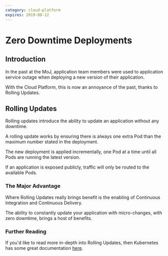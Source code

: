 ```yaml
---
category: cloud-platform
expires: 2019-08-12
---
```


# Zero Downtime Deployments

## Introduction

In the past at the MoJ, application team members were used to application service outage when deploying a new version of their application.

With the Cloud Platform, this is now an annoyance of the past, thanks to Rolling Updates.

## Rolling Updates

Rolling updates introduce the ability to update an application without any downtime.

A rolling update works by ensuring there is always one extra Pod than the maximum number stated in the deployment.

The new deployment is applied incrementally, one Pod at a time until all Pods are running the latest version.

If an application is exposed publicly, traffic will only be routed to the available Pods.

### The Major Advantage

Where Rolling Updates really brings benefit is the enabling of Continuous Integration and Continuous Delivery.

The ability to constantly update your application with micro-changes, with zero downtime, brings a host of benefits.

### Further Reading

If you'd like to read more in-depth into Rolling Updates, then Kubernetes has some great documentation [here](https://kubernetes.io/docs/tutorials/kubernetes-basics/update/update-intro/).


